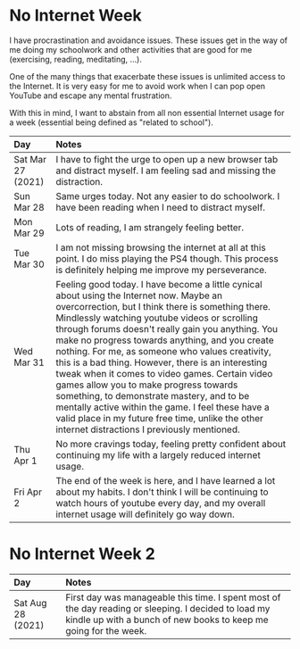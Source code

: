 
# No Internet Week

I have procrastination and avoidance issues. These issues get in the way of me doing my schoolwork and other
activities that are good for me (exercising, reading, meditating, ...).

One of the many things that exacerbate these issues is unlimited access to the Internet. It is very easy for me
to avoid work when I can pop open YouTube and escape any mental frustration.

With this in mind, I want to abstain from all non essential Internet usage for a week (essential being defined
as "related to school").

| Day | Notes |
|:----|:------|
| Sat Mar 27 (2021) | I have to fight the urge to open up a new browser tab and distract myself. I am feeling sad and missing the distraction. |
| Sun Mar 28 | Same urges today. Not any easier to do schoolwork. I have been reading when I need to distract myself. |
| Mon Mar 29 | Lots of reading, I am strangely feeling better. |
| Tue Mar 30 | I am not missing browsing the internet at all at this point. I do miss playing the PS4 though. This process is definitely helping me improve my perseverance. |
| Wed Mar 31 | Feeling good today. I have become a little cynical about using the Internet now. Maybe an overcorrection, but I think there is something there. Mindlessly watching youtube videos or scrolling through forums doesn't really gain you anything. You make no progress towards anything, and you create nothing. For me, as someone who values creativity, this is a bad thing. However, there is an interesting tweak when it comes to video games. Certain video games allow you to make progress towards something, to demonstrate mastery, and to be mentally active within the game. I feel these have a valid place in my future free time, unlike the other internet distractions I previously mentioned. |
| Thu Apr 1 | No more cravings today, feeling pretty confident about continuing my life with a largely reduced internet usage. |
| Fri Apr 2 | The end of the week is here, and I have learned a lot about my habits. I don't think I will be continuing to watch hours of youtube every day, and my overall internet usage will definitely go way down. |


# No Internet Week 2

| Day | Notes |
|:----|:------|
| Sat Aug 28 (2021) | First day was manageable this time. I spent most of the day reading or sleeping. I decided to load my kindle up with a bunch of new books to keep me going for the week. |

